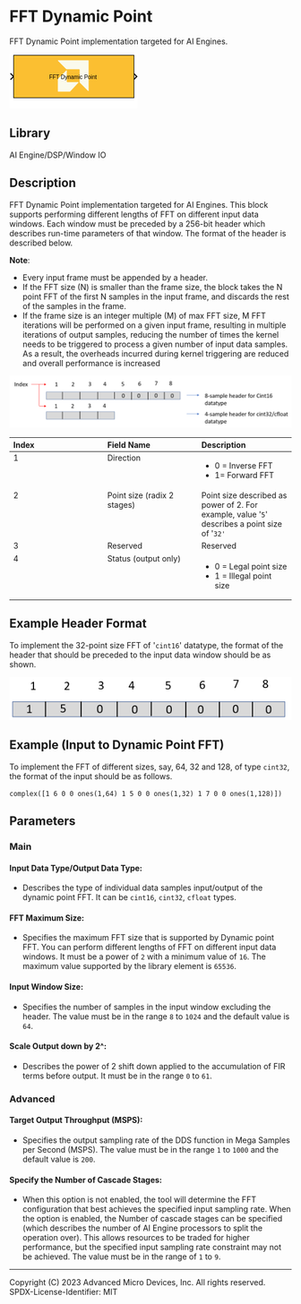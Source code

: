 # FFT Dynamic Point
FFT Dynamic Point implementation targeted for AI Engines.
  
![](./Images/block.png)  

## Library

AI Engine/DSP/Window IO

## Description

FFT Dynamic Point implementation targeted for AI Engines. This block
supports performing different lengths of FFT on different input data
windows. Each window must be preceded by a 256-bit header which
describes run-time parameters of that window. The format of the header
is described below.

**Note**:

- Every input frame must be appended by a header.
- If the FFT size (N) is smaller than the frame size, the block takes
  the N point FFT of the first N samples in the input frame, and
  discards the rest of the samples in the frame.
- If the frame size is an integer multiple (M) of max FFT size, M FFT
  iterations will be performed on a given input frame, resulting in
  multiple iterations of output samples, reducing the number of times
  the kernel needs to be triggered to process a given number of input
  data samples. As a result, the overheads incurred during kernel
  triggering are reduced and overall performance is increased


![](./Images/iiu1648641803037.png)

<table 
<colgroup>
<col style="width: 33%" />
<col style="width: 33%" />
<col style="width: 33%" />
</colgroup>
<thead class="thead" style="text-align:left;">
<tr class="header row">
<th id="d136037e92" class="entry cellrowborder"
style="vertical-align: top">Index</th>
<th id="d136037e95" class="entry cellrowborder"
style="vertical-align: top">Field Name</th>
<th id="d136037e98" class="entry cellrowborder"
style="vertical-align: top">Description</th>
</tr>
</thead>
<tbody class="tbody">
<tr class="odd row">
<td class="entry cellrowborder" style="vertical-align: top"
headers="d136037e92 ">1</td>
<td class="entry cellrowborder" style="vertical-align: top"
headers="d136037e95 ">Direction</td>
<td class="entry cellrowborder" style="vertical-align: top"
headers="d136037e98 "><ul>
<li>0 = Inverse FFT</li>
<li>1= Forward FFT</li>
</ul></td>
</tr>
<tr class="even row">
<td class="entry cellrowborder" style="vertical-align: top"
headers="d136037e92 ">2</td>
<td class="entry cellrowborder" style="vertical-align: top"
headers="d136037e95 ">Point size (radix 2 stages)</td>
<td class="entry cellrowborder" style="vertical-align: top"
headers="d136037e98 ">Point size described as power of 2. For example,
value '<code class="ph codeph">5</code>' describes a point size of
'<code class="ph codeph">32'</code></td>
</tr>
<tr class="odd row">
<td class="entry cellrowborder" style="vertical-align: top"
headers="d136037e92 ">3</td>
<td class="entry cellrowborder" style="vertical-align: top"
headers="d136037e95 ">Reserved</td>
<td class="entry cellrowborder" style="vertical-align: top"
headers="d136037e98 ">Reserved</td>
</tr>
<tr class="even row">
<td class="entry cellrowborder" style="vertical-align: top"
headers="d136037e92 ">4</td>
<td class="entry cellrowborder" style="vertical-align: top"
headers="d136037e95 ">Status (output only)</td>
<td class="entry cellrowborder" style="vertical-align: top"
headers="d136037e98 "><ul>
<li>0 = Legal point size</li>
<li>1 = Illegal point size</li>
</ul></td>
</tr>
</tbody>
</table>

## Example Header Format

To implement the 32-point size FFT of '`cint16`' datatype, the format of
the header that should be preceded to the input data window should be as
shown.

  
![](./Images/ocm1648642213724.png)  

## Example (Input to Dynamic Point FFT)

To implement the FFT of different sizes, say, 64, 32 and 128, of type
`cint32`, the format of the input should be as follows.

``` pre
complex([1 6 0 0 ones(1,64) 1 5 0 0 ones(1,32) 1 7 0 0 ones(1,128)])
```

## Parameters

### Main  
#### Input Data Type/Output Data Type:

- Describes the type of individual data samples input/output of the
  dynamic point FFT. It can be `cint16`, `cint32`, `cfloat` types.

#### FFT Maximum Size:

- Specifies the maximum FFT size that is supported by Dynamic point FFT.
  You can perform different lengths of FFT on different input data
  windows. It must be a power of `2` with a minimum value of `16`. The
  maximum value supported by the library element is `65536`.

#### Input Window Size:

- Specifies the number of samples in the input window excluding the
  header. The value must be in the range `8` to `1024` and the default
  value is `64`.

#### Scale Output down by 2^:

- Describes the power of 2 shift down applied to the accumulation of FIR
  terms before output. It must be in the range `0` to `61`.

### Advanced  
#### Target Output Throughput (MSPS):

- Specifies the output sampling rate of the DDS function in Mega Samples
  per Second (MSPS). The value must be in the range `1` to `1000` and
  the default value is `200`.

#### Specify the Number of Cascade Stages:

- When this option is not enabled, the tool will determine the FFT
  configuration that best achieves the specified input sampling rate.
  When the option is enabled, the Number of cascade stages can be
  specified (which describes the number of AI Engine processors to split
  the operation over). This allows resources to be traded for higher
  performance, but the specified input sampling rate constraint may not
  be achieved. The value must be in the range of `1` to `9`.

--------------
Copyright (C) 2023 Advanced Micro Devices, Inc. All rights reserved.
SPDX-License-Identifier: MIT
